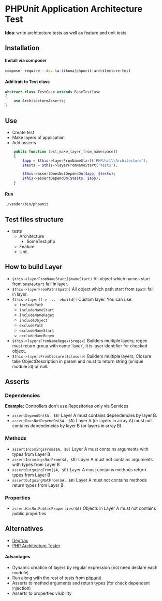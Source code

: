 # PHPUnit Application Architecture Test

**Idea**: write architecture tests as well as feature and unit tests

## Installation

#### Install via composer

```bash
composer require --dev ta-tikoma/phpunit-architecture-test
```

#### Add trait to Test class

```php
abstract class TestCase extends BaseTestCase
{
    use ArchitectureAsserts;
}
```

## Use

- Create test
- Make layers of application
- Add asserts

```php
    public function test_make_layer_from_namespace()
    {
        $app = $this->layerFromNameStart('PHPUnit\\Architecture');
        $tests = $this->layerFromNameStart('tests');

        $this->assertDoesNotDependOn($app, $tests);
        $this->assertDependOn($tests, $app);
    }

```

#### Run
```bash
./vendor/bin/phpunit
```

## Test files structure

- tests
    - Architecture
        - SomeTest.php
    - Feature
    - Unit

## How to build Layer

- `$this->layerFromNameStart($nameStart)` All object which names start from `$nameStart` fall in layer.
- `$this->layerFromPath($path)` All object which path start from `$path` fall in layer.
- `$this->layer()-> ... ->build()` Custom layer. You can use:
    - `includePath`
    - `includeNameStart`
    - `includeNameRegex`
    - `includeObject`
    - `excludePath`
    - `excludeNameStart` 
    - `excludeNameRegex` 
- `$this->layersFromNameRegex($regex)` Builders multiple layers; regex must return group with name 'layer', it is layer identifier for checked object.
- `$this->layersFromClosure($closure)` Builders multiple layers; Closure take ObjectDescription in param and must to return string (unique module id) or null.

## Asserts

### Dependencies

**Example:** Controllers don't use Repositories only via Services

- `assertDependOn($A, $B)` Layer A must contains dependencies by layer B.
- `assertDoesNotDependOn($A, $B)` Layer A (or layers in array A) must not contains dependencies by layer B (or layers in array B).

### Methods 

- `assertIncomingsFrom($A, $B)` Layer A must contains arguments with types from Layer B
- `assertIncomingsNotFrom($A, $B)` Layer A must not contains arguments with types from Layer B
- `assertOutgoingFrom($A, $B)` Layer A must contains methods return types from Layer B
- `assertOutgoingNotFrom($A, $B)` Layer A must not contains methods return types from Layer B

### Properties

- `assertHasNotPublicProperties($A)` Objects in Layer A must not contains public properties

## Alternatives
- [Deptrac](https://github.com/qossmic/deptrac)
- [PHP Architecture Tester](https://github.com/carlosas/phpat)

#### Advantages
- Dynamic creation of layers by regular expression (not need declare each module)
- Run along with the rest of tests from [phpunit](https://github.com/sebastianbergmann/phpunit)
- Asserts to method arguments and return types (for check dependent injection)
- Asserts to properties visibility

